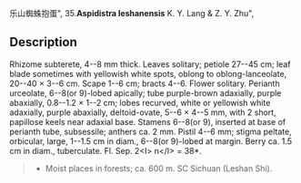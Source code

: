 乐山蜘蛛抱蛋",
35.**Aspidistra leshanensis** K. Y. Lang & Z. Y. Zhu",

## Description
Rhizome subterete, 4--8 mm thick. Leaves solitary; petiole 27--45 cm; leaf blade sometimes with yellowish white spots, oblong to oblong-lanceolate, 20--40 × 3--6 cm. Scape 1--6 cm; bracts 4--6. Flower solitary. Perianth urceolate, 6--8(or 9)-lobed apically; tube purple-brown adaxially, purple abaxially, 0.8--1.2 × 1--2 cm; lobes recurved, white or yellowish white adaxially, purple abaxially, deltoid-ovate, 5--6 × 4--5 mm, with 2 short, papillose keels near adaxial base. Stamens 6--8(or 9), inserted at base of perianth tube, subsessile; anthers ca. 2 mm. Pistil 4--6 mm; stigma peltate, orbicular, large, 1--1.5 cm in diam., 6--8(or 9)-lobed at margin. Berry ca. 1.5 cm in diam., tuberculate. Fl. Sep. 2&lt;I&gt; n&lt;/I&gt; = 38*.

> * Moist places in forests; ca. 600 m. SC Sichuan (Leshan Shi).
